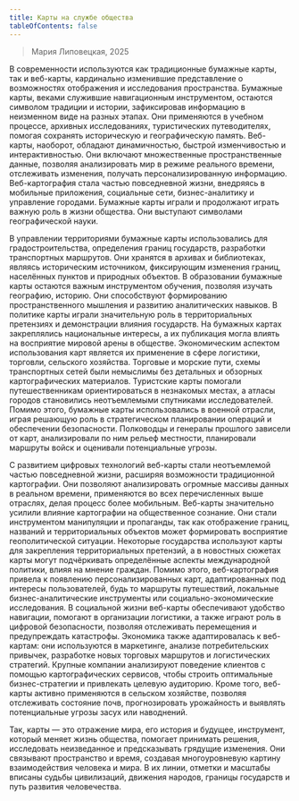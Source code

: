 ```yaml
---
title: Карты на службе общества
tableOfContents: false
---
```


> Мария Липовецкая, 2025

В современности используются как традиционные бумажные карты, так и веб-карты, кардинально изменившие представление 
о возможностях отображения и исследования пространства. Бумажные карты, веками служившие навигационным инструментом, 
остаются символом традиции и истории, зафиксировав информацию в неизменном виде на разных этапах. Они применяются в учебном процессе, 
архивных исследованиях, туристических путеводителях, помогая сохранять историческую и географическую память. Веб-карты, наоборот, 
обладают динамичностью, быстрой изменчивостью и интерактивностью. Они включают множественные пространственные данные, 
позволяя анализировать мир в режиме реального времени, отслеживать изменения, получать персонализированную информацию. Веб-картография 
стала частью повседневной жизни, внедряясь в мобильные приложения, социальные сети, бизнес-аналитику и управление городами.
Бумажные карты играли и продолжают играть важную роль в жизни общества. Они выступают символами географической науки. 

В управлении территориями бумажные карты использовались для градостроительства, определения границ государств, разработки транспортных 
маршрутов. Они хранятся в архивах и библиотеках, являясь историческим источником, фиксирующим изменения границ, населённых пунктов и 
природных объектов. В образовании бумажные карты остаются важным инструментом обучения, позволяя изучать географию, историю. Они 
способствуют формированию пространственного мышления и развитию аналитических навыков. В политике карты играли значительную роль в 
территориальных претензиях и демонстрации влияния государств. На бумажных картах закреплялись национальные интересы, а их публикация 
могла влиять на восприятие мировой арены в обществе.
Экономическим аспектом использования карт является их применение в сфере логистики, торговли, сельского хозяйства. Торговые и морские
пути, схемы транспортных сетей были немыслимы без детальных и обзорных картографических материалов. Туристские карты помогали 
путешественникам ориентироваться в незнакомых местах, а атласы городов становились неотъемлемыми спутниками исследователей. Помимо этого,
бумажные карты использовались в военной отрасли, играя решающую роль в стратегическом планировании операций и обеспечении безопасности. 
Полководцы и генералы прошлого зависели от карт, анализировали по ним рельеф местности, планировали маршруты войск и оценивали 
потенциальные угрозы.

С развитием цифровых технологий веб-карты стали неотъемлемой частью повседневной жизни, расширяя возможности традиционной картографии. 
Они позволяют анализировать огромные массивы данных в реальном времени, применяются во всех перечисленных выше отраслях, делая процесс 
более мобильным. 
Веб-карты значительно усилили влияние картографии на общественное сознание. Они стали инструментом манипуляции и пропаганды, так как 
отображение границ, названий и территориальных объектов может формировать восприятие геополитической ситуации. Некоторые государства 
используют карты для закрепления территориальных претензий, а в новостных сюжетах карты могут подчёркивать определённые аспекты 
международной политики, влияя на мнение граждан. Помимо этого, веб-картография привела к появлению персонализированных карт, 
адаптированных под интересы пользователей, будь то маршруты путешествий, локальные бизнес-аналитические инструменты или 
социально-экономические исследования.
В социальной жизни веб-карты обеспечивают удобство навигации, помогают в организации логистики, а также играют роль в цифровой 
безопасности, позволяя отслеживать перемещения и предупреждать катастрофы. Экономика также адаптировалась к веб-картам: они используются 
в маркетинге, анализе потребительских привычек, разработке новых торговых маршрутов и логистических стратегий. Крупные компании 
анализируют поведение клиентов с помощью картографических сервисов, чтобы строить оптимальные бизнес-стратегии и привлекать целевую 
аудиторию. Кроме того, веб-карты активно применяются в сельском хозяйстве, позволяя отслеживать состояние почв, прогнозировать 
урожайность и выявлять потенциальные угрозы засух или наводнений.

Так, карты — это отражение мира, его история и будущее, инструмент, который меняет жизнь общества, помогает принимать решения, 
исследовать неизведанное и предсказывать грядущие изменения. Они связывают пространство и время, создавая многоуровневую картину 
взаимодействия человека и мира. В их линии, отметки и масштабы вписаны судьбы цивилизаций, движения народов, границы государств и 
путь развития человечества.
